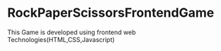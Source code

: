 # RockPaperScissorsFrontendGame
This Game is developed using frontend web Technologies(HTML,CSS,Javascript) 
